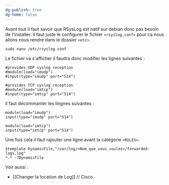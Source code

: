 ```yaml
---
dg-publish: true
dg-home: false
---
```

Avant tout il faut savoir que RSysLog est natif sur debian donc pas besoin de l'installer. 
Il faut juste le configurer le fichier `<rsyslog.conf>` pour ca nous allons nous rendre dans le dossier `<etc>`.
```shell
sudo nano /etc/rsyslog.conf 
```

Le fichier va s'afficher il faudra donc modifier les lignes suivantes : 
```shell
#provides UDP syslog reception
#module(load="imudp")
#input(type="imudp" port="514")

#provides TCP syslog reception
#module(load="imtcp")
#input(type="imtcp" port="514")
```
il faut décommanter les lingnes suivantes :
```shell
module(load="imudp")
input(type="imudp" port="514")

module(load="imtcp")
input(type="imtcp" port="514")
```

Une fois cela il faut rajouter une ligne avant la catégorie `<RULES>`.
```shell
$template DynamicFile,"/var/log/<Nom_que_vous_voulez>/forwarded-logs.log"
*.* -?DynamicFile
```

Voir aussi : 
- [[Changer la location de Log]] // Cisco
